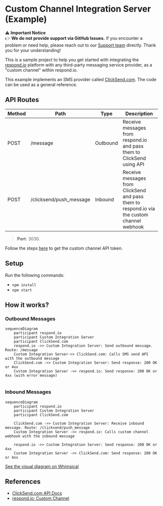 
# Custom Channel Integration Server (Example)

⚠️ **Important Notice**  
👉 **We do not provide support via GitHub Issues.** If you encounter a problem or need help, please reach out to our [Support team](https://respond.io/contact) directly. Thank you for your understanding!

This is a sample project to help you get started with integrating the [respond.io](https://respond.io) platform with any third-party messaging service provider, as a "custom channel" within respond.io.

This example implements an SMS provider called [ClickSend.com](https://clicksend.com). The code can be used as a general reference.

## API Routes

| Method | Path | Type | Description |
| ---- | ------ | --- | ------------------ |
| POST| /message | Outbound | Receive messages from respond.io and pass them to ClickSend using API |
| POST| /clicksend/push_message | Inbound | Receive messages from ClickSend and pass them to respond.io via the custom channel webhook |

>**Port**: 3030.

Follow the steps [here](https://docs.respond.io/messaging-channels/custom-channel#step-1-create-a-channel) to get the custom channel API token.

## Setup

Run the following commands:

- `npm install`
- `npm start`

## How it works?

### Outbound Messages
```mermaid
sequenceDiagram
    participant respond.io
    participant Custom Integration Server
    participant ClickSend.com
    respond.io ->> Custom Integration Server: Send outbound message. Route: /message
    Custom Integration Server->> ClickSend.com: Calls SMS send API with the outbound message
    ClickSend.com ->> Custom Integration Server: Send response: 200 OK or 4xx
    Custom Integration Server ->> respond.io: Send response: 200 OK or 4xx (with error message)
    
```
### Inbound Messages
```mermaid
sequenceDiagram
    participant respond.io
    participant Custom Integration Server
    participant ClickSend.com
    
    ClickSend.com ->> Custom Integration Server: Receive inbound message. Route: /clicksend/push_message
    Custom Integration Server ->> respond.io: Calls custom channel webhook with the inbound message
    
    respond.io ->> Custom Integration Server: Send response: 200 OK or 4xx
    Custom Integration Server ->> ClickSend.com: Send response: 200 OK or 4xx
```
[See the visual diagram on Whimsical](https://whimsical.com/diagram-4eQ4FGca7go5gZ7vMEJfwU)

## References

- [ClickSend.com API Docs](https://developers.clicksend.com/docs/rest/v3/#view-inbound-sms)
- [respond.io: Custom Channel](https://docs.respond.io/messaging-channels/custom-channel)




